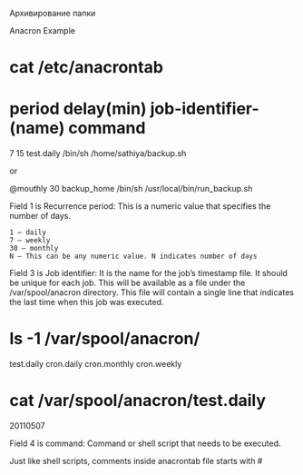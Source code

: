 Архивирование папки

Anacron Example

# cat /etc/anacrontab

# period   delay(min)   job-identifier-(name)   command
7	15	test.daily	/bin/sh /home/sathiya/backup.sh

or

@mouthly        30      backup_home     /bin/sh /usr/local/bin/run_backup.sh

Field 1 is Recurrence period: This is a numeric value that specifies the number of days.

    1 – daily
    7 – weekly
    30 – monthly
    N – This can be any numeric value. N indicates number of days

Field 3 is Job identifier: It is the name for the job’s timestamp file. It should be unique for each job. This will be available as a file under the /var/spool/anacron directory. This file will contain a single line that indicates the last time when this job was executed.

# ls -1 /var/spool/anacron/
test.daily
cron.daily
cron.monthly
cron.weekly

# cat /var/spool/anacron/test.daily
20110507

Field 4 is command: Command or shell script that needs to be executed.

Just like shell scripts, comments inside anacrontab file starts with #

